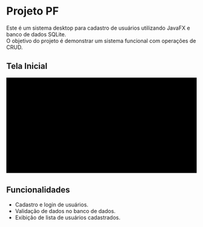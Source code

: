 # Projeto PF

Este é um sistema desktop para cadastro de usuários utilizando JavaFX e banco de dados SQLite.  
O objetivo do projeto é demonstrar um sistema funcional com operações de CRUD.

## Tela Inicial
![Tela Inicial](/src/main/resources/web/css/image/bg.png)

## Funcionalidades
- Cadastro e login de usuários.
- Validação de dados no banco de dados.
- Exibição de lista de usuários cadastrados.

